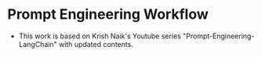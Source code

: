 # Prompt Engineering Workflow
- This work is based on Krish Naik's Youtube series "Prompt-Engineering-LangChain" with updated contents.
